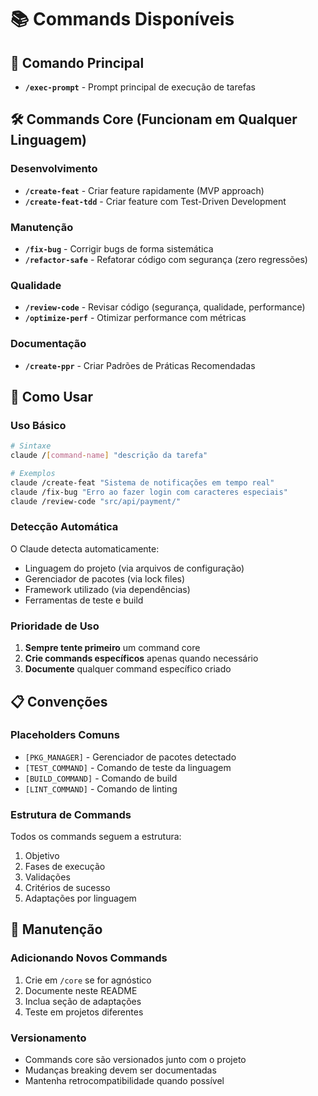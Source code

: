 # 📚 Commands Disponíveis

## 🎯 Comando Principal
- **`/exec-prompt`** - Prompt principal de execução de tarefas

## 🛠️ Commands Core (Funcionam em Qualquer Linguagem)

### Desenvolvimento
- **`/create-feat`** - Criar feature rapidamente (MVP approach)
- **`/create-feat-tdd`** - Criar feature com Test-Driven Development

### Manutenção
- **`/fix-bug`** - Corrigir bugs de forma sistemática
- **`/refactor-safe`** - Refatorar código com segurança (zero regressões)

### Qualidade
- **`/review-code`** - Revisar código (segurança, qualidade, performance)
- **`/optimize-perf`** - Otimizar performance com métricas

### Documentação
- **`/create-ppr`** - Criar Padrões de Práticas Recomendadas

## 🚀 Como Usar

### Uso Básico
```bash
# Sintaxe
claude /[command-name] "descrição da tarefa"

# Exemplos
claude /create-feat "Sistema de notificações em tempo real"
claude /fix-bug "Erro ao fazer login com caracteres especiais"
claude /review-code "src/api/payment/"
```

### Detecção Automática
O Claude detecta automaticamente:
- Linguagem do projeto (via arquivos de configuração)
- Gerenciador de pacotes (via lock files)
- Framework utilizado (via dependências)
- Ferramentas de teste e build

### Prioridade de Uso
1. **Sempre tente primeiro** um command core
2. **Crie commands específicos** apenas quando necessário
3. **Documente** qualquer command específico criado

## 📋 Convenções

### Placeholders Comuns
- `[PKG_MANAGER]` - Gerenciador de pacotes detectado
- `[TEST_COMMAND]` - Comando de teste da linguagem
- `[BUILD_COMMAND]` - Comando de build
- `[LINT_COMMAND]` - Comando de linting

### Estrutura de Commands
Todos os commands seguem a estrutura:
1. Objetivo
2. Fases de execução
3. Validações
4. Critérios de sucesso
5. Adaptações por linguagem

## 🔄 Manutenção

### Adicionando Novos Commands
1. Crie em `/core` se for agnóstico
2. Documente neste README
3. Inclua seção de adaptações
4. Teste em projetos diferentes

### Versionamento
- Commands core são versionados junto com o projeto
- Mudanças breaking devem ser documentadas
- Mantenha retrocompatibilidade quando possível